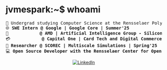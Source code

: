 # jvmespark:~$ whoami

<pre>
&#128214; Undergrad studying Computer Science at the Rensselaer Polytechnic Institute (RPI)
&#127760; <b>SWE Intern @ Google | Google Core | Summer'25</b>
&#128190; <b>           @ AMD | Artificial Intelligence Group - Silicon | Fall'24</b>  
&#128179; <b>           @ Capital One | Card Tech and Digital Commerce & Innovation | Summer'24</b>  
&#x1F97C; <b>Researcher @ SCOREC | Multiscale Simulations | Spring'25</b>
&#128187; <b>Open Source Developer with the Rensselaer Center for Open Source (RCOS)</b>
</pre>

<p align="center">
	<a href="https://www.linkedin.com/in/jvmespark/"><img src="https://img.shields.io/badge/linkedin-%230077B5.svg?style=for-the-badge&logo=linkedin&logoColor=white" alt="LinkedIn"/></a>
	<!--<a href="https://jvmespark.github.io/"><img src="https://img.shields.io/badge/github-%23121011.svg?style=for-the-badge&logo=github&logoColor=white" alt="GitHub"/></a>!-->
     <!--<a href="https://www.youtube.com/@loomydev"><img src="https://img.shields.io/badge/YouTube-%23FF0000.svg?style=for-the-badge&logo=YouTube&logoColor=white" alt="YouTube"/></a>/-->
	<!--https://gist.github.com/oliveratgithub/0bf11a9aff0d6da7b46f1490f86a71eb/-->
